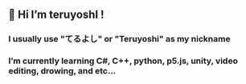 ## 👋 Hi I’m teruyoshl !
### I usually use "てるよし" or "Teruyoshi" as my nickname
 
### I’m currently learning C#, C++, python, p5.js, unity, video editing, drowing, and etc...

<!---
teruyoshl/teruyoshl is a ✨ special ✨ repository because its `README.md` (this file) appears on your GitHub profile.
You can click the Preview link to take a look at your changes.
--->
